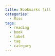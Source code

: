 ```yaml
---
title: Bookmarks fill
categories:
  - Misc
tags:
  - reading
  - book
  - label
  - tag
  - category
---
```

